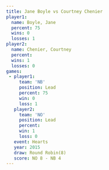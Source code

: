 ```yaml
---
title: Jane Boyle vs Courtney Chenier
player1:                 
  name: Boyle, Jane      
  percent: 75            
  wins: 0                
  losses: 1              
player2:                 
  name: Chenier, Courtney
  percent:               
  wins: 1                
  losses: 0              
games:
 - player1:        
     team: 'NB'    
     position: Lead
     percent: 75   
     win: 0        
     loss: 1       
   player2:        
     team: 'NO'    
     position: Lead
     percent:      
     win: 1        
     loss: 0       
   event: Hearts       
   year: 2015          
   draw: Round Robin(8)
   score: NO 8 - NB 4  
---
```

